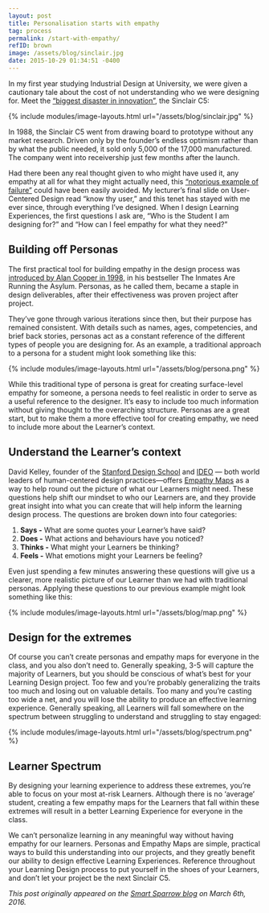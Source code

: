 ```yaml
---
layout: post
title: Personalisation starts with empathy
tag: process
permalink: /start-with-empathy/
refID: brown
image: /assets/blog/sinclair.jpg
date: 2015-10-29 01:34:51 -0400
---
```


In my first year studying Industrial Design at University, we were given a cautionary tale about the cost of not understanding who we were designing for. Meet the [“biggest disaster in innovation”](http://www.telegraph.co.uk/technology/news/9951876/Sinclair-C5-voted-biggest-innovation-disaster.html), the Sinclair C5:

{% include modules/image-layouts.html url="/assets/blog/sinclair.jpg" %}

In 1988, the Sinclair C5 went from drawing board to prototype without any market research. Driven only by the founder’s endless optimism rather than by what the public needed, it sold only 5,000 of the 17,000 manufactured. The company went into receivership just few months after the launch.

Had there been any real thought given to who might have used it, any empathy at all for what they might actually need, this [“notorious example of failure”](https://en.wikipedia.org/wiki/Sinclair_C5#cite_note-Cross-4) could have been easily avoided. My lecturer’s final slide on User-Centered Design read “know thy user,” and this tenet has stayed with me ever since, through everything I’ve designed. When I design Learning Experiences, the first questions I ask are, “Who is the Student I am designing for?” and “How can I feel empathy for what they need?”

## Building off Personas

The first practical tool for building empathy in the design process was [introduced by Alan Cooper in 1998](http://www.cooper.com/journal/2008/05/the_origin_of_personas), in his bestseller The Inmates Are Running the Asylum. Personas, as he called them, became a staple in design deliverables, after their effectiveness was proven project after project.

They’ve gone through various iterations since then, but their purpose has remained consistent. With details such as names, ages, competencies, and brief back stories, personas act as a constant reference of the different types of people you are designing for. As an example, a traditional approach to a persona for a student might look something like this:

{% include modules/image-layouts.html url="/assets/blog/persona.png" %}

While this traditional type of persona is great for creating surface-level empathy for someone, a persona needs to feel realistic in order to serve as a useful reference to the designer. It’s easy to include too much information without giving thought to the overarching structure. Personas are a great start, but to make them a more effective tool for creating empathy, we need to include more about the Learner’s context.

## Understand the Learner’s context

David Kelley, founder of the [Stanford Design School](https://dschool.stanford.edu/) and [IDEO](https://www.ideo.com/people/david-kelley) — both world leaders of human-centered design practices—offers [Empathy Maps](https://dschool-old.stanford.edu/groups/k12/wiki/3d994/Empathy_Map.html) as a way to help round out the picture of what our Learners might need. These questions help shift our mindset to who our Learners are, and they provide great insight into what you can create that will help inform the learning design process. The questions are broken down into four categories:

1. **Says -** What are some quotes your Learner’s have said?
1. **Does -** What actions and behaviours have you noticed?
1. **Thinks -** What might your Learners be thinking?
1. **Feels -** What emotions might your Learners be feeling?

Even just spending a few minutes answering these questions will give us a clearer, more realistic picture of our Learner than we had with traditional personas. Applying these questions to our previous example might look something like this:

{% include modules/image-layouts.html url="/assets/blog/map.png" %}

## Design for the extremes

Of course you can’t create personas and empathy maps for everyone in the class, and you also don’t need to. Generally speaking, 3-5 will capture the majority of Learners, but you should be conscious of what’s best for your Learning Design project. Too few and you’re probably generalizing the traits too much and losing out on valuable details. Too many and you’re casting too wide a net, and you will lose the ability to produce an effective learning experience. Generally speaking, all Learners will fall somewhere on the spectrum between struggling to understand and struggling to stay engaged:

{% include modules/image-layouts.html url="/assets/blog/spectrum.png" %}

## Learner Spectrum

By designing your learning experience to address these extremes, you’re able to focus on your most at-risk Learners. Although there is no ‘average’ student, creating a few empathy maps for the Learners that fall within these extremes will result in a better Learning Experience for everyone in the class.

We can’t personalize learning in any meaningful way without having empathy for our learners. Personas and Empathy Maps are simple, practical ways to build this understanding into our projects, and they greatly benefit our ability to design effective Learning Experiences. Reference throughout your Learning Design process to put yourself in the shoes of your Learners, and don’t let your project be the next Sinclair C5.

_This post originally appeared on the [Smart Sparrow blog](https://www.smartsparrow.com/2016/03/01/personlisation-starts-with-empathy/) on March 6th, 2016._
